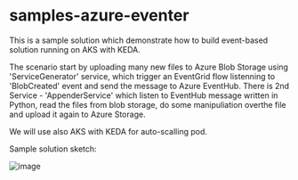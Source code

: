 # samples-azure-eventer

This is a sample solution which demonstrate how to build event-based solution running on AKS with KEDA.

The scenario start by uploading many new files to Azure Blob Storage using 'ServiceGenerator' service, which trigger an EventGrid flow listenning to 'BlobCreated' event and send the message to Azure EventHub.
There is 2nd Service - 'AppenderService' which listen to EventHub message written in Python, read the files from blob storage, do some manipuliation overthe file and upload it again to Azure Storage.

We will use also AKS with KEDA for auto-scalling pod.

Sample solution sketch:

![image](https://user-images.githubusercontent.com/89332819/154981777-9a8060ec-4402-4861-a614-df8f032656a4.png)


